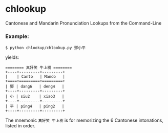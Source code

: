 # chlookup
Cantonese and Mandarin Pronunciation Lookups from the Command-Line

### Example:

<code>$ python chlookup/chlookup.py 鄧小平</code>

yields:

```
======== 真好笑 牛上樹 ========
+----+---------+---------+
|    | Canto   | Mando   |
+====+=========+=========+
| 鄧 | dang6   | deng4   |
+----+---------+---------+
| 小 | siu2    | xiao3   |
+----+---------+---------+
| 平 | ping4   | ping2   |
+----+---------+---------+
```


The mnemonic <code>真好笑 牛上樹</code> is for memorizing the 6 Cantonese intonations, listed in order.
